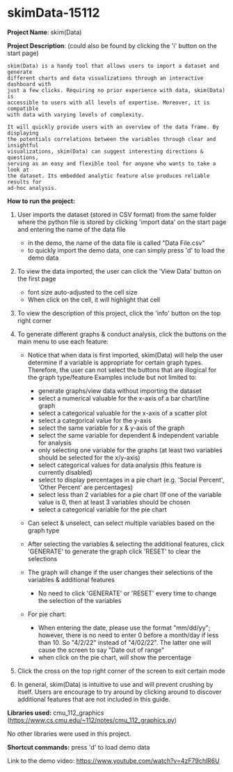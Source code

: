 # skimData-15112

**Project Name**: skim(Data)

**Project Description**: (could also be found by clicking the 'i' button on the start page)

    skim(Data) is a handy tool that allows users to import a dataset and generate 
    different charts and data visualizations through an interactive dashboard with 
    just a few clicks. Requiring no prior experience with data, skim(Data) is 
    accessible to users with all levels of expertise. Moreover, it is compatible 
    with data with varying levels of complexity. 

    It will quickly provide users with an overview of the data frame. By displaying 
    the potentials correlations between the variables through clear and insightful 
    visualizations, skim(Data) can suggest interesting directions & questions, 
    serving as an easy and flexible tool for anyone who wants to take a look at 
    the dataset. Its embedded analytic feature also produces reliable results for 
    ad-hoc analysis.

**How to run the project:**

1. User imports the dataset (stored in CSV format) from the same folder where the python file is stored by clicking 'import data' on the start page and entering the name of the data file
	- in the demo, the name of the data file is called "Data File.csv"
	- to quickly import the demo data, one can simply press 'd' to load the demo data 

2. To view the data imported, the user can click the 'View Data' button on the first page
	- font size auto-adjusted to the cell size
	- When click on the cell, it will highlight that cell

3. To view the description of this project, click the 'info' button on the top right corner

4. To generate different graphs & conduct analysis, click the buttons on the main menu to use each feature:
	- Notice that when data is first imported, skim(Data) will help the user determine if a variable
	is appropriate for certain graph types. Therefore, the user can not select the buttons that
	are illogical for the graph type/feature
	Examples include but not limited to:
		- generate graphs/view data without importing the dataset
		- select a numerical valuable for the x-axis of a bar chart/line graph
		- select a categorical valuable for the x-axis of a scatter plot
		- select a categorical value for the y-axis
		- select the same variable for x & y-axis of the graph
		- select the same variable for dependent & independent variable for analysis
		- only selecting one variable for the graphs (at least two variables should be selected 
		for the x/y-axis)
		- select categorical values for data analysis (this feature is currently disabled)
		- select to display percentages in a pie chart (e.g. 'Social Percent', 'Other Percent'
		are percentages)
		- select less than 2 variables for a pie chart (If one of the variable value is 0, then at
		least 3 variables should be chosen
		- select a categorical variable for the pie chart

	- Can select & unselect, can select multiple variables based on the graph type

	- After selecting the variables & selecting the additional features, 
		click 'GENERATE' to generate the graph
		click 'RESET' to clear the selections 

	- The graph will change if the user changes their selections of the variables & additional features
		- No need to click 'GENERATE' or 'RESET' every time to change the selection of the variables

	- For pie chart:
		- When entering the date, please use the format "mm/dd/yy"; however, there is no need to
		enter 0 before a month/day if less than 10. So "4/2/22" instead of "4/02/22". The latter
		one will cause the screen to say "Date out of range"
		- when click on the pie chart, will show the percentage
	
5. Click the cross on the top right corner of the screen to exit certain mode

6. In general, skim(Data) is intuitive to use and will prevent crushing by itself. Users are encourage to 
try around by clicking around to discover additional features that are not included in this guide.



**Libraries used:** 
cmu_112_graphics (https://www.cs.cmu.edu/~112/notes/cmu_112_graphics.py)

No other libraries were used in this project.

**Shortcut commands:** press 'd' to load demo data

Link to the demo video: https://www.youtube.com/watch?v=4zF79chlR6U
